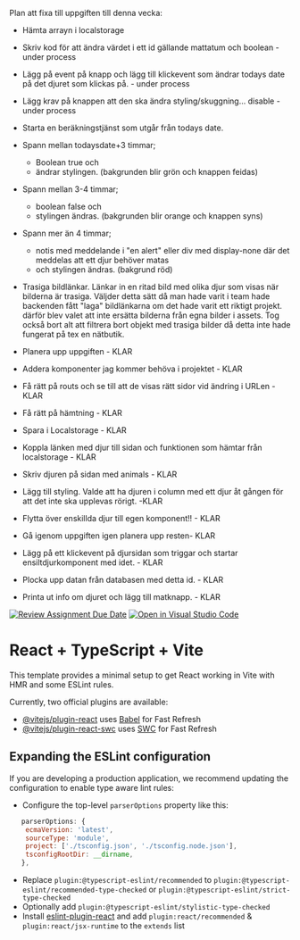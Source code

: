 Plan att fixa till uppgiften till denna vecka:

 * Hämta arrayn i localstorage
 * Skriv kod för att ändra värdet i ett id gällande mattatum och boolean - under process
 * Lägg på event på knapp och lägg till klickevent som ändrar todays date på det djuret som klickas på. - under process
 * Lägg krav på knappen att den ska ändra styling/skuggning... disable - under process

 * Starta en beräkningstjänst som utgår från todays date. 
 * Spann mellan todaysdate+3 timmar; 
   * Boolean true och 
   * ändrar stylingen. (bakgrunden blir grön och knappen feidas)   
 * Spann mellan 3-4 timmar; 
   * boolean false och 
   * stylingen ändras. (bakgrunden blir orange och knappen syns)
 * Spann mer än 4 timmar; 
   * notis med meddelande i "en alert" eller div med display-none där det meddelas att ett djur behöver matas 
   * och stylingen ändras. (bakgrund röd)
   
 * Trasiga bildlänkar. Länkar in en ritad bild med olika djur som visas när bilderna är trasiga. 
   Väljder detta sätt då man hade varit i team hade backenden fått "laga" bildlänkarna om det hade varit ett riktigt projekt.
   därför blev valet att inte ersätta bilderna från egna bilder i assets. 
   Tog också bort alt att filtrera bort objekt med trasiga bilder då detta inte hade fungerat på tex en nätbutik.
  
 * Planera upp uppgiften - KLAR
 * Addera komponenter jag kommer behöva i projektet - KLAR
 * Få rätt på routs och se till att de visas rätt sidor vid ändring i URLen - KLAR
 * Få rätt på hämtning - KLAR
 * Spara i Localstorage - KLAR
 * Koppla länken med djur till sidan och funktionen som hämtar från localstorage - KLAR
 * Skriv djuren på sidan med animals - KLAR
 * Lägg till styling. Valde att ha djuren i column med ett djur åt gången för att det inte ska upplevas rörigt. -KLAR
 * Flytta över enskillda djur till egen komponent!! - KLAR 
 * Gå igenom uppgiften igen planera upp resten- KLAR
 * Lägg på ett klickevent på djursidan som triggar och startar ensiltdjurkomponent med idet. - KLAR
 * Plocka upp datan från databasen med detta id. - KLAR
 * Printa ut info om djuret och lägg till matknapp. - KLAR



[![Review Assignment Due Date](https://classroom.github.com/assets/deadline-readme-button-24ddc0f5d75046c5622901739e7c5dd533143b0c8e959d652212380cedb1ea36.svg)](https://classroom.github.com/a/mzU6KDhq)
[![Open in Visual Studio Code](https://classroom.github.com/assets/open-in-vscode-718a45dd9cf7e7f842a935f5ebbe5719a5e09af4491e668f4dbf3b35d5cca122.svg)](https://classroom.github.com/online_ide?assignment_repo_id=11559635&assignment_repo_type=AssignmentRepo)
# React + TypeScript + Vite

This template provides a minimal setup to get React working in Vite with HMR and some ESLint rules.

Currently, two official plugins are available:

- [@vitejs/plugin-react](https://github.com/vitejs/vite-plugin-react/blob/main/packages/plugin-react/README.md) uses [Babel](https://babeljs.io/) for Fast Refresh
- [@vitejs/plugin-react-swc](https://github.com/vitejs/vite-plugin-react-swc) uses [SWC](https://swc.rs/) for Fast Refresh

## Expanding the ESLint configuration

If you are developing a production application, we recommend updating the configuration to enable type aware lint rules:

- Configure the top-level `parserOptions` property like this:

```js
   parserOptions: {
    ecmaVersion: 'latest',
    sourceType: 'module',
    project: ['./tsconfig.json', './tsconfig.node.json'],
    tsconfigRootDir: __dirname,
   },
```

- Replace `plugin:@typescript-eslint/recommended` to `plugin:@typescript-eslint/recommended-type-checked` or `plugin:@typescript-eslint/strict-type-checked`
- Optionally add `plugin:@typescript-eslint/stylistic-type-checked`
- Install [eslint-plugin-react](https://github.com/jsx-eslint/eslint-plugin-react) and add `plugin:react/recommended` & `plugin:react/jsx-runtime` to the `extends` list
